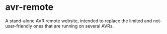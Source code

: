 # avr-remote
A stand-alone AVR remote website, intended to replace the limited and not-user-friendly ones that are running on several AVRs.
